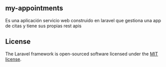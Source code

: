 

## my-appointments
Es una aplicación servicio web construido en laravel que gestiona una app de citas y tiene sus propias rest apis




## License

The Laravel framework is open-sourced software licensed under the [MIT license](https://opensource.org/licenses/MIT).
